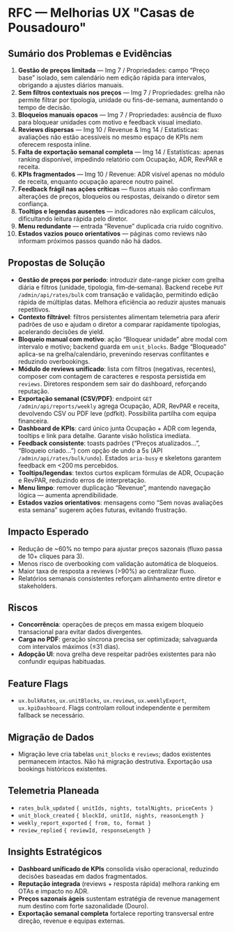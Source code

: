 # RFC — Melhorias UX "Casas de Pousadouro"

## Sumário dos Problemas e Evidências
1. **Gestão de preços limitada** — Img 7 / Propriedades: campo “Preço base” isolado, sem calendário nem edição rápida para intervalos, obrigando a ajustes diários manuais.
2. **Sem filtros contextuais nos preços** — Img 7 / Propriedades: grelha não permite filtrar por tipologia, unidade ou fins-de-semana, aumentando o tempo de decisão.
3. **Bloqueios manuais opacos** — Img 7 / Propriedades: ausência de fluxo para bloquear unidades com motivo e feedback visual imediato.
4. **Reviews dispersas** — Img 10 / Revenue & Img 14 / Estatísticas: avaliações não estão acessíveis no mesmo espaço de KPIs nem oferecem resposta inline.
5. **Falta de exportação semanal completa** — Img 14 / Estatísticas: apenas ranking disponível, impedindo relatório com Ocupação, ADR, RevPAR e receita.
6. **KPIs fragmentados** — Img 10 / Revenue: ADR visível apenas no módulo de receita, enquanto ocupação aparece noutro painel.
7. **Feedback frágil nas ações críticas** — fluxos atuais não confirmam alterações de preços, bloqueios ou respostas, deixando o diretor sem confiança.
8. **Tooltips e legendas ausentes** — indicadores não explicam cálculos, dificultando leitura rápida pelo diretor.
9. **Menu redundante** — entrada “Revenue” duplicada cria ruído cognitivo.
10. **Estados vazios pouco orientativos** — páginas como reviews não informam próximos passos quando não há dados.

## Propostas de Solução
- **Gestão de preços por período**: introduzir date-range picker com grelha diária e filtros (unidade, tipologia, fim‑de‑semana). Backend recebe `PUT /admin/api/rates/bulk` com transação e validação, permitindo edição rápida de múltiplas datas. Melhora eficiência ao reduzir ajustes manuais repetitivos.
- **Contexto filtrável**: filtros persistentes alimentam telemetria para aferir padrões de uso e ajudam o diretor a comparar rapidamente tipologias, acelerando decisões de yield.
- **Bloqueio manual com motivo**: ação “Bloquear unidade” abre modal com intervalo e motivo; backend guarda em `unit_blocks`. Badge “Bloqueado” aplica-se na grelha/calendário, prevenindo reservas conflitantes e reduzindo overbookings.
- **Módulo de reviews unificado**: lista com filtros (negativas, recentes), composer com contagem de caracteres e resposta persistida em `reviews`. Diretores respondem sem sair do dashboard, reforçando reputação.
- **Exportação semanal (CSV/PDF)**: endpoint `GET /admin/api/reports/weekly` agrega Ocupação, ADR, RevPAR e receita, devolvendo CSV ou PDF leve (pdfkit). Possibilita partilha com equipa financeira.
- **Dashboard de KPIs**: card único junta Ocupação + ADR com legenda, tooltips e link para detalhe. Garante visão holística imediata.
- **Feedback consistente**: toasts padrões (“Preços atualizados…”, “Bloqueio criado…”) com opção de undo a 5s (API `/admin/api/rates/bulk/undo`). Estados `aria-busy` e skeletons garantem feedback em <200 ms percebidos.
- **Tooltips/legendas**: textos curtos explicam fórmulas de ADR, Ocupação e RevPAR, reduzindo erros de interpretação.
- **Menu limpo**: remover duplicação “Revenue”, mantendo navegação lógica — aumenta aprendibilidade.
- **Estados vazios orientativos**: mensagens como “Sem novas avaliações esta semana” sugerem ações futuras, evitando frustração.

## Impacto Esperado
- Redução de ~60% no tempo para ajustar preços sazonais (fluxo passa de 10+ cliques para 3).
- Menos risco de overbooking com validação automática de bloqueios.
- Maior taxa de resposta a reviews (>90%) ao centralizar fluxo.
- Relatórios semanais consistentes reforçam alinhamento entre diretor e stakeholders.

## Riscos
- **Concorrência**: operações de preços em massa exigem bloqueio transacional para evitar dados divergentes.
- **Carga no PDF**: geração síncrona precisa ser optimizada; salvaguarda com intervalos máximos (≤31 dias).
- **Adopção UI**: nova grelha deve respeitar padrões existentes para não confundir equipas habituadas.

## Feature Flags
- `ux.bulkRates`, `ux.unitBlocks`, `ux.reviews`, `ux.weeklyExport`, `ux.kpiDashboard`. Flags controlam rollout independente e permitem fallback se necessário.

## Migração de Dados
- Migração leve cria tabelas `unit_blocks` e `reviews`; dados existentes permanecem intactos. Não há migração destrutiva. Exportação usa bookings históricos existentes.

## Telemetria Planeada
- `rates_bulk_updated` `{ unitIds, nights, totalNights, priceCents }`
- `unit_block_created` `{ blockId, unitId, nights, reasonLength }`
- `weekly_report_exported` `{ from, to, format }`
- `review_replied` `{ reviewId, responseLength }`

## Insights Estratégicos
- **Dashboard unificado de KPIs** consolida visão operacional, reduzindo decisões baseadas em dados fragmentados.
- **Reputação integrada** (reviews + resposta rápida) melhora ranking em OTAs e impacto no ADR.
- **Preços sazonais ágeis** sustentam estratégia de revenue management num destino com forte sazonalidade (Douro).
- **Exportação semanal completa** fortalece reporting transversal entre direção, revenue e equipas externas.

